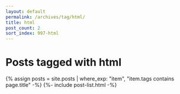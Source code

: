 ```yaml
---
layout: default
permalink: /archives/tag/html/
title: html
post_count: 2
sort_index: 997-html
---
```

<h1 class="page-heading">Posts tagged with html</h1>
{% assign posts = site.posts | where_exp: "item", "item.tags contains page.title" -%}
{%- include post-list.html -%}
